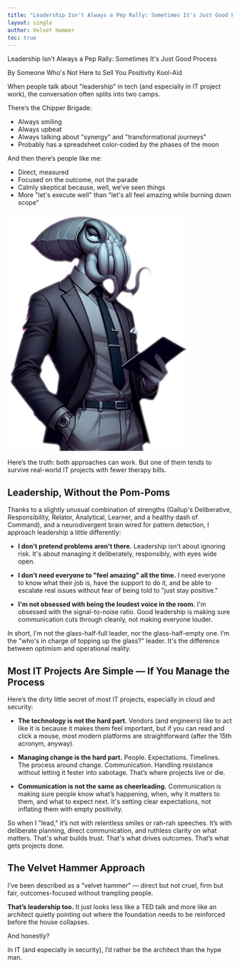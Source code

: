 ```yaml
---
title: "Leadership Isn't Always a Pep Rally: Sometimes It's Just Good Process"
layout: single
author: Velvet Hammer
toc: true
---
```



Leadership Isn't Always a Pep Rally: Sometimes It's Just Good Process

By Someone Who's Not Here to Sell You Positivity Kool-Aid


When people talk about "leadership" in tech (and especially in IT project work), the conversation often splits into two camps.

There’s the Chipper Brigade:

- Always smiling
- Always upbeat
- Always talking about "synergy" and "transformational journeys"
- Probably has a spreadsheet color-coded by the phases of the moon

And then there’s people like me:

- Direct, measured
- Focused on the outcome, not the parade
- Calmly skeptical because, well, we’ve seen things
- More "let's execute well" than "let's all feel amazing while burning down scope"

<img src="/assets/blog-images/The-Realistic-Leader.png" alt="The Realistic Leader" width="400">


Here’s the truth: both approaches can work. But one of them tends to survive real-world IT projects with fewer therapy bills.

## Leadership, Without the Pom-Poms
Thanks to a slightly unusual combination of strengths (Gallup's Deliberative, Responsibility, Relator, Analytical, Learner, and a healthy dash of Command), and a neurodivergent brain wired for pattern detection, I approach leadership a little differently:

- **I don't pretend problems aren't there.**
Leadership isn't about ignoring risk. It's about managing it deliberately, responsibly, with eyes wide open.

- **I don't need everyone to "feel amazing" all the time.**
I need everyone to know what their job is, have the support to do it, and be able to escalate real issues without fear of being told to "just stay positive."

- **I'm not obsessed with being the loudest voice in the room.**
I'm obsessed with the signal-to-noise ratio. Good leadership is making sure communication cuts through cleanly, not making everyone louder.

In short, I’m not the glass-half-full leader, nor the glass-half-empty one. I’m the "who's in charge of topping up the glass?" leader. It's the difference between optimism and operational reality.

## Most IT Projects Are Simple — If You Manage the Process
Here’s the dirty little secret of most IT projects, especially in cloud and security:

- **The technology is not the hard part.**
Vendors (and engineers) like to act like it is because it makes them feel important, but if you can read and click a mouse, most modern platforms are straightforward (after the 15th acronym, anyway).

- **Managing change is the hard part.**
People. Expectations. Timelines. The process around change. Communication. Handling resistance without letting it fester into sabotage. That’s where projects live or die.

- **Communication is not the same as cheerleading.**
Communication is making sure people know what’s happening, when, why it matters to them, and what to expect next. It's setting clear expectations, not inflating them with empty positivity.

So when I "lead," it’s not with relentless smiles or rah-rah speeches. It’s with deliberate planning, direct communication, and ruthless clarity on what matters. That's what builds trust. That's what drives outcomes. That’s what gets projects done.

## The Velvet Hammer Approach
I’ve been described as a "velvet hammer" — direct but not cruel, firm but fair, outcomes-focused without trampling people.

**That’s leadership too.**
It just looks less like a TED talk and more like an architect quietly pointing out where the foundation needs to be reinforced before the house collapses.

And honestly?

In IT (and especially in security), I’d rather be the architect than the hype man.